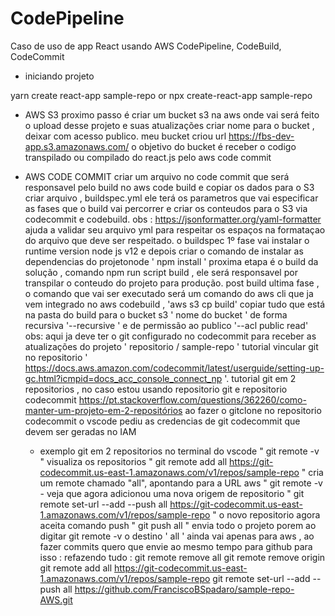 # CodePipeline
 Caso de uso de app React usando AWS CodePipeline, CodeBuild, CodeCommit

 - iniciando projeto

 yarn create react-app sample-repo
 or
 npx create-react-app sample-repo

- AWS S3
proximo passo é criar um bucket s3 na aws onde vai será feito o upload desse projeto e suas atualizações
criar nome para o bucket , deixar com acesso publico.
meu bucket criou url  https://fbs-dev-app.s3.amazonaws.com/
o objetivo do bucket é receber o codigo transpilado ou compilado do react.js  pelo aws code commit

- AWS CODE COMMIT
  criar um arquivo no code commit que será responsavel pelo build  no aws code build e copiar os dados para o S3
  criar arquivo , buildspec.yml  ele terá os parametros que vai especificar as fases que o build vai percorrer e criar os conteudos para o S3 via codecommit e codebuild.    obs : https://jsonformatter.org/yaml-formatter  ajuda a validar seu arquivo yml para respeitar os espaços na formataçao do arquivo que deve ser respeitado.
  o buildspec 1º fase vai instalar o runtime version node js v12 e depois criar o comando de instalar as dependencias do projetonode ' npm install ' 
  proxima etapa é o build da solução , comando npm run script build , ele será responsavel por transpilar o conteudo do projeto para produção.
  post build ultima fase , o comando que vai ser executado será um comando do aws cli que ja vem integrado no aws codebuild , 'aws s3 cp build'  copiar tudo que está na pasta do build para o bucket s3 ' nome do bucket  ' de forma recursiva '--recursive '  e de permissão ao publico '--acl public read'
  obs: aqui ja deve ter o git configurado no codecommit para receber as atualizações do projeto ' repositorio / sample-repo '
  tutorial vincular git no repositorio ' https://docs.aws.amazon.com/codecommit/latest/userguide/setting-up-gc.html?icmpid=docs_acc_console_connect_np '.
  tutorial git em 2 repositorios , no caso estou usando repositorio git e repositorio codecommit
  https://pt.stackoverflow.com/questions/362260/como-manter-um-projeto-em-2-repositórios
  ao fazer o gitclone no repositorio codecommit o vscode pediu as credencias de git codecommit que devem ser  geradas no IAM 
  - exemplo git em 2 repositorios
  no terminal do vscode 
    " git remote -v " visualiza os repositorios
  " git remote add all https://git-codecommit.us-east-1.amazonaws.com/v1/repos/sample-repo  "    cria um remote chamado "all", apontando para a URL aws
  " git remote -v - veja que agora adicionou uma nova origem de repositorio
  " git remote set-url --add --push all https://git-codecommit.us-east-1.amazonaws.com/v1/repos/sample-repo "    o novo repositorio agora aceita comando push
  " git push all "  envia todo o projeto
  porem ao digitar git remote -v  o destino ' all ' ainda vai apenas para aws , ao fazer commits quero que envie ao mesmo tempo para github
  para isso :
refazendo tudo :
git remote remove all
git remote remove origin
git remote add all https://git-codecommit.us-east-1.amazonaws.com/v1/repos/sample-repo
git remote set-url --add --push all https://github.com/FranciscoBSpadaro/sample-repo-AWS.git

  